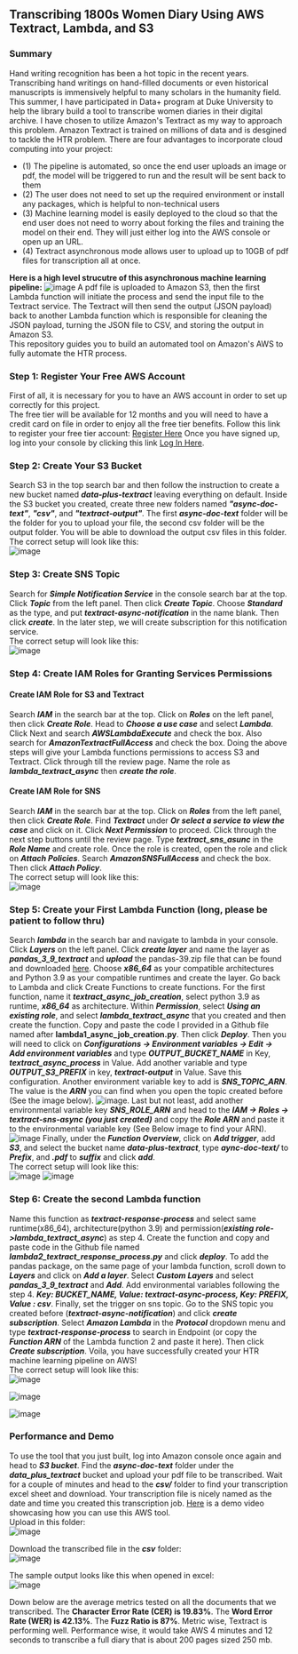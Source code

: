 ## Transcribing 1800s Women Diary Using AWS Textract, Lambda, and S3
### Summary
Hand writing recognition has been a hot topic in the recent years. Transcribing hand writings on hand-filled documents or even historical manuscripts is immensively helpful to many scholars in the humanity field. This summer, I have participated in Data+ program at Duke University to help the library build a tool to transcribe women diaries in their digital archive. I have chosen to utilize Amazon's Textract as my way to approach this problem. Amazon Textract is trained on millions of data and is desgined to tackle the HTR problem. There are four advantages to incorporate cloud computing into your project:   
- (1) The pipeline is automated, so once the end user uploads an image or pdf, the model will be triggered to run and the result will be sent back to them  
- (2) The user does not need to set up the required environment or install any packages, which is helpful to non-technical users  
- (3) Machine learning model is easily deployed to the cloud so that the end user does not need to worry about forking the files and training the model on their end. They will just either log into the AWS console or open up an URL.  
- (4) Textract asynchronous mode allows user to upload up to 10GB of pdf files for transcription all at once.

**Here is a high level strucutre of this asynchronous machine learning pipeline:**
![image](https://user-images.githubusercontent.com/90075179/180444326-652c8576-4217-4c17-bc5d-5e181a580447.png)
A pdf file is uploaded to Amazon S3, then the first Lambda function will initiate the process and send the input file to the Textract service. The Textract will then send the output (JSON payload) back to another Lambda function which is responsible for cleaning the JSON payload, turning the JSON file to CSV, and storing the output in Amazon S3.  
This repository guides you to build an automated tool on Amazon's AWS to fully automate the HTR process.

### Step 1: Register Your Free AWS Account
First of all, it is necessary for you to have an AWS account in order to set up correctly for this project.  
The free tier will be available for 12 months and you will need to have a credit card on file in order to enjoy all the free tier benefits.
Follow this link to register your free tier account: [Register Here](https://aws.amazon.com/account/sign-up)
Once you have signed up, log into your console by clicking this link [Log In Here](console.aws.amazon.com).

### Step 2: Create Your S3 Bucket
Search S3 in the top search bar and then follow the instruction to create a new bucket named ***data-plus-textract*** leaving everything on default. Inside the S3 bucket you created, create three new folders named ***"async-doc-text"***, ***"csv"***, and ***"textract-output"***. The first ***async-doc-text*** folder will be the folder for you to upload your file, the second csv folder will be the output folder. You will be able to download the output csv files in this folder.  
The correct setup will look like this:  
![image](https://user-images.githubusercontent.com/90075179/181637928-6a40cba9-310b-43dc-94e2-f7cc3b182046.png)

### Step 3: Create SNS Topic
Search for ***Simple Notification Service*** in the console search bar at the top. Click ***Topic*** from the left panel. Then click ***Create Topic***. Choose ***Standard*** as the type, and put ***textract-async-notification*** in the name blank. Then click ***create***. In the later step, we will create subscription for this notification service.  
The correct setup will look like this:  
![image](https://user-images.githubusercontent.com/90075179/181638013-a8c2b746-c1ee-4510-b42c-9e3760aabfbb.png)

### Step 4: Create IAM Roles for Granting Services Permissions
#### Create IAM Role for S3 and Textract
Search ***IAM*** in the search bar at the top. Click on ***Roles*** on the left panel, then click ***Create Role***. Head to ***Choose a use case*** and select ***Lambda***. Click Next and search ***AWSLambdaExecute*** and check the box. Also search for ***AmazonTextractFullAccess*** and check the box. Doing the above steps will give your Lambda functions permissions to access S3 and Textract. Click through till the review page. Name the role as ***lambda_textract_async*** then ***create the role***.  

#### Create IAM Role for SNS
Search ***IAM*** in the search bar at the top. Click on ***Roles*** from the left panel, then click ***Create Role***. Find ***Textract*** under ***Or select a service to view the case*** and click on it. Click ***Next Permission*** to proceed. Click through the next step buttons until the review page. Type ***textract_sns_asunc*** in the ***Role Name*** and create role. Once the role is created, open the role and click on ***Attach Policies***. Search ***AmazonSNSFullAccess*** and check the box. Then click ***Attach Policy***.  
The correct setup will look like this:  
![image](https://user-images.githubusercontent.com/90075179/181638310-12aea4d2-5c36-41b9-91ef-3b27a55daeba.png)

### Step 5: Create your First Lambda Function (long, please be patient to follow thru)
Search ***lambda*** in the search bar and navigate to lambda in your console. Click ***Layers*** on the left panel. Click ***create layer*** and name the layer as ***pandas_3_9_textract*** and ***upload*** the pandas-39.zip file that can be found and downloaded [here](https://github.com/srcecde/aws-tutorial-code/tree/master/lambda-layers-package/python3.9). Choose ***x86_64*** as your compatible architectures and Python 3.9 as your compatible runtimes and create the layer. Go back to Lambda and click Create Functions to create functions. For the first function, name it ***textract_async_job_creation***, select python 3.9 as runtime, ***x86_64*** as architecture. Within ***Permission***, select ***Using an existing role***, and select ***lambda_textract_async*** that you created and then create the function. Copy and paste the code I provided in a Github file named after **lambda1_async_job_creation.py**. Then click ***Deploy***. Then you will need to click on ***Configurations -> Environment variables -> Edit -> Add environment variables*** and type ***OUTPUT_BUCKET_NAME*** in Key, ***textract_async_process*** in Value. Add another variable and type ***OUTPUT_S3_PREFIX*** in key, ***textract-output*** in Value. Save this configuration. Another environment variable key to add is ***SNS_TOPIC_ARN***. The value is the ***ARN*** you can find when you open the topic created before (See the image below).  ![image](https://user-images.githubusercontent.com/90075179/181606258-c2740aee-5593-4f61-9d3a-95976f4961af.png). Last but not least, add another environmental variable key ***SNS_ROLE_ARN*** and head to the ***IAM -> Roles -> textract-sns-async (you just created)*** and copy the ***Role ARN*** and paste it to the environmental variable key (See Below image to find your ARN).  ![image](https://user-images.githubusercontent.com/90075179/181633564-0b5d38ee-1184-480f-bfa1-c9f8b6bc0312.png)
Finally, under the ***Function Overview***, click on ***Add trigger***, add ***S3***, and select the bucket name ***data-plus-textract***, type ***aync-doc-text/*** to ***Prefix***, and ***.pdf*** to ***suffix*** and click ***add***.  
The correct setup will look like this:  
![image](https://user-images.githubusercontent.com/90075179/181638923-fe3cc798-8a42-42fb-9976-73e763dc2a6d.png)
![image](https://user-images.githubusercontent.com/90075179/181638978-c85afba8-8057-4840-a35d-5883b5469c55.png)

### Step 6: Create the second Lambda function
Name this function as ***textract-response-process*** and select same runtime(x86_64), architecture(python 3.9) and permission(***existing role->lambda_textract_async***) as step 4. Create the function and copy and paste code in the Github file named ***lambda2_textract_response_process.py*** and click ***deploy***. To add the pandas package, on the same page of your lambda function, scroll down to ***Layers*** and click on ***Add a layer***. Select ***Custom Layers*** and select ***pandas_3_9_textract*** and ***Add***. Add environmental variables following the step 4. ***Key: BUCKET_NAME, Value: textract-async-process, Key: PREFIX, Value : csv***. Finally, set the trigger on sns topic. Go to the SNS topic you created before (***textract-async-notification***) and click ***create subscription***. Select ***Amazon Lambda*** in the ***Protocol*** dropdown menu and type ***textract-response-process*** to search in Endpoint (or copy the ***Function ARN*** of the Lambda function 2 and paste it here). Then click ***Create subscription***. Voila, you have successfully created your HTR machine learning pipeline on AWS!  
The correct setup will look like this:  
![image](https://user-images.githubusercontent.com/90075179/181639077-6b0188cc-f4ea-4b1c-9559-c5563bb0f354.png)  

![image](https://user-images.githubusercontent.com/90075179/181639116-b6655cfc-c1ff-4c87-aac2-b6bd35baad3e.png)  

![image](https://user-images.githubusercontent.com/90075179/181639160-696c867d-1263-46cf-8232-d90b7fabfe00.png)  

### Performance and Demo
To use the tool that you just built, log into Amazon console once again and head to ***S3 bucket***. Find the ***async-doc-text*** folder under the ***data_plus_textract*** bucket and upload your pdf file to be transcribed. Wait for a couple of minutes and head to the ***csv/*** folder to find your transcription excel sheet and download. Your transcription file is nicely named as the date and time you created this transcription job. [Here](https://www.youtube.com/watch?v=kJVBVuc06kI) is a demo video showcasing how you can use this AWS tool.  
Upload in this folder:  
![image](https://user-images.githubusercontent.com/90075179/181639729-7594b378-bb62-4066-a966-0d1719e048fb.png)  

Download the transcribed file in the ***csv*** folder:  
![image](https://user-images.githubusercontent.com/90075179/181639825-41999df7-c0d9-404a-8cf1-c1b81aa440aa.png)  

The sample output looks like this when opened in excel:  
![image](https://user-images.githubusercontent.com/90075179/181639615-1287e9cb-aa60-4947-8cd6-43ff3e6cdab4.png)  

Down below are the average metrics tested on all the documents that we transcribed. The **Character Error Rate (CER) is 19.83%**. The **Word Error Rate (WER) is 42.13%**. The **Fuzz Ratio is 87%**. Metric wise, Textract is performing well. Performance wise, it would take AWS 4 minutes and 12 seconds to transcribe a full diary that is about 200 pages sized 250 mb. 
